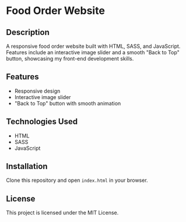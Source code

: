 # Food Order Website

## Description
A responsive food order website built with HTML, SASS, and JavaScript. Features include an interactive image slider and a smooth "Back to Top" button, showcasing my front-end development skills.

## Features
- Responsive design
- Interactive image slider
- "Back to Top" button with smooth animation

## Technologies Used
- HTML
- SASS
- JavaScript

## Installation
Clone this repository and open `index.html` in your browser.

## License
This project is licensed under the MIT License.
